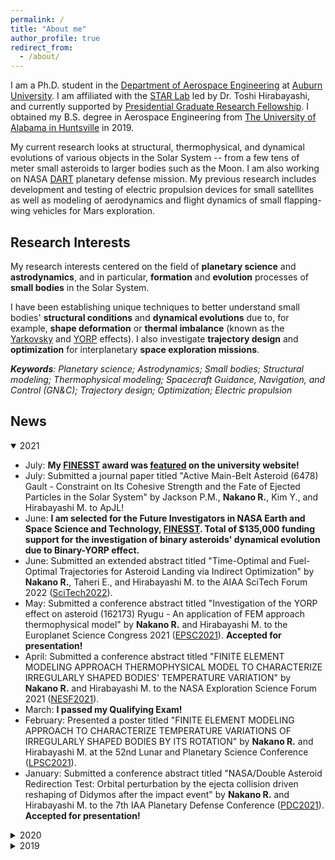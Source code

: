 ```yaml
---
permalink: /
title: "About me"
author_profile: true
redirect_from:
  - /about/
---
```


I am a Ph.D. student in the [Department of Aerospace Engineering](https://eng.auburn.edu/aero/)
at [Auburn University](http://www.auburn.edu/).
I am affiliated with the [STAR Lab](http://eng.auburn.edu/~mzh0114/index.html)
led by Dr. Toshi Hirabayashi, and currently supported by
[Presidential Graduate Research Fellowship](http://graduate.auburn.edu/au-presidential-graduate-research-fellowships/).
I obtained my B.S. degree in Aerospace Engineering from
[The University of Alabama in Huntsville](https://www.uah.edu/) in 2019.

<!-- I am a [FINESST](https://nspires.nasaprs.com/external/solicitations/summary!init.do?solId={3E72ED7E-1FBD-F815-5A4E-2DA033EF7449}&path=open) fellow since 2022. -->

My current research looks at structural, thermophysical, and dynamical evolutions of
various objects in the Solar System -- from a few tens of meter small asteroids to
larger bodies such as the Moon. I am also working on NASA [DART](https://dart.jhuapl.edu/)
planetary defense mission. My previous research includes development and testing of
electric propulsion devices for small satellites as well as modeling of
aerodynamics and flight dynamics of small flapping-wing vehicles for Mars exploration.


Research Interests
---
My research interests centered on the field of **planetary science** and **astrodynamics**,
and in particular, **formation** and **evolution** processes of **small bodies**
in the Solar System.

I have been establishing unique techniques to better understand small bodies'
**structural conditions** and **dynamical evolutions** due to, for example,
**shape deformation** or **thermal imbalance** (known as the
[Yarkovsky](https://en.wikipedia.org/wiki/Yarkovsky_effect) and
[YORP](https://en.wikipedia.org/wiki/Yarkovsky%E2%80%93O%27Keefe%E2%80%93Radzievskii%E2%80%93Paddack_effect) effects).
I also investigate **trajectory design** and **optimization** for interplanetary
**space exploration missions**.

_**Keywords**: Planetary science; Astrodynamics; Small bodies; Structural modeling;
Thermophysical modeling; Spacecraft Guidance, Navigation, and Control (GN&C);
Trajectory design; Optimization; Electric propulsion_


News
---
<details open>
	<summary>2021</summary>
      <ul>
	<li>July: <strong>My <a href="https://nspires.nasaprs.com/external/solicitations/summary!init.do?solId=3E72ED7E1FBDF8155A4E2DA033EF7449&stack=redirect">FINESST</a>
            award was <a href="https://eng.auburn.edu/news/2021/07/nakano-finesst-award.html">featured</a> on the university website!</strong>
            </li>
	<li>July: Submitted a journal paper titled "Active Main-Belt Asteroid (6478) Gault - Constraint on Its Cohesive Strength and
            the Fate of Ejected Particles in the Solar System" by Jackson P.M.,
            <strong>Nakano R.</strong>, Kim Y., and Hirabayashi M. to ApJL!
	    </li>
        <li>June: <strong>I am selected for the Future Investigators in NASA
            Earth and Space Science and Technology,
            <a href="https://nspires.nasaprs.com/external/solicitations/summary!init.do?solId=3E72ED7E1FBDF8155A4E2DA033EF7449&stack=redirect">
            FINESST</a>.
            Total of $135,000 funding support for the investigation of binary
            asteroids' dynamical evolution due to Binary-YORP effect.</strong>
            </li>
        <li>June: Submitted an extended abstract titled
            "Time-Optimal and Fuel-Optimal Trajectories for Asteroid Landing
             via Indirect Optimization" by <strong>Nakano R.</strong>, Taheri E., and Hirabayashi M. to the AIAA SciTech Forum 2022
             (<a href="https://www.aiaa.org/SciTech">SciTech2022</a>).
             </li>
        <li>May: Submitted a conference abstract titled
            "Investigation of the YORP effect on asteroid (162173) Ryugu
            - An application of FEM approach thermophysical model" by
            <strong>Nakano R.</strong> and Hirabayashi M. to the Europlanet
            Science Congress 2021 (<a href="https://www.epsc2021.eu/home.html">EPSC2021</a>).
            <strong>Accepted for presentation!</strong>
            </li>
        <li>April: Submitted a conference abstract titled
            "FINITE ELEMENT MODELING APPROACH THERMOPHYSICAL MODEL TO
            CHARACTERIZE IRREGULARLY SHAPED BODIES' TEMPERATURE VARIATION" by
            <strong>Nakano R.</strong> and Hirabayashi M. to the NASA Exploration
            Science Forum 2021 (<a href="https://lunarscience.arc.nasa.gov/nesfels2021/">NESF2021</a>).
            </li>
        <li>March: <strong>I passed my Qualifying Exam!</strong>
            </li>
        <li>February: Presented a poster titled
            "FINITE ELEMENT MODELING APPROACH TO CHARACTERIZE TEMPERATURE
            VARIATIONS OF IRREGULARLY SHAPED BODIES BY ITS ROTATION" by
            <strong>Nakano R.</strong> and Hirabayashi M. at the 52nd
            Lunar and Planetary Science Conference
            (<a href="https://www.hou.usra.edu/meetings/lpsc2021/">LPSC2021</a>).
            </li>
        <li>January: Submitted a conference abstract titled
            "NASA/Double Asteroid Redirection Test: Orbital perturbation by the
            ejecta collision driven reshaping of Didymos after the impact event"
            by <strong>Nakano R.</strong> and Hirabayashi M. to the 7th IAA
            Planetary Defense Conference
            (<a href="https://iaaspace.org/event/7th-iaa-planetary-defense-conference-2021/">PDC2021</a>).
            <strong>Accepted for presentation!</strong>
            </li>
      </ul>
</details>

<details>
	<summary>2020</summary>
      <ul>
    	<li>December: Presented a poster titled "Dimorphos’ orbital perturbation
            induced by shape modification of Didymos after the DART impact" by
            <strong>Nakano R.</strong>, Hirabayashi M., and 10 other authors
    	    at AGU Fall Meeting 2020
            (<a href="https://www.agu.org/Fall-Meeting-2020">AGUFM2020</a>)!
            </li>
    	<li>July: <i>Hirabayashi M., <strong>Nakano R.</strong>, and 15 other
            authors, "Spin-driven evolution of asteroids’ top-shapes at fast
    	    and slow spins as seen from (101955) Bennu and (162173) Ryugu" </i> is now
            <a href="https://www.sciencedirect.com/science/article/pii/S0019103520303201?via%3Dihub">available</a>
            online!
            </li>
        <li>June: A journal paper titled "Spin-driven evolution of asteroids’
            top-shapes at fast and slow spins as seen from (101955) Bennu and
            (162173) Ryugu" by Hirabayashi M., <strong>Nakano R.</strong>,
    	    and 15 other authors is <strong>accepted for publication in Icarus!</strong>
            </li>
    	<li>July: Presented a poster titled "Mass-shedding Activities of
            Asteroid (3200) Phaethon Enhanced by Its Rotation" by
            <strong>Nakano R.</strong> and Hirabayashi M. at NASA Exploration
            Science Forum 2020
    	    (<a href="https://lunarscience.arc.nasa.gov/nesf2020/">NESF2020</a>).
            <strong>Awarded 1st place for the student poster competition!</strong>
            </li>
    	<li>May: Submitted a conference abstract titled "Mass-shedding Activities
            of Asteroid (3200) Phaethon Enhanced by Its Rotation - Its Implication
            to Asteroid Pairs" by <strong>Nakano R.</strong> and Hirabayashi M.
            to the Europlanet Science Congress 2020
    	    (<a href="https://www.epsc2020.eu/home.html">EPSC2020</a>).
            <strong> Accepted for presentation!</strong>
            </li>
        <li>March: <i><strong>Nakano R.</strong> and Hirabayashi M.,
            "Mass-shedding Activities of Asteroid (3200) Phaethon Enhanced by
            Its Rotation"</i> is now
	        <a href="https://iopscience.iop.org/article/10.3847/2041-8213/ab7d36">available</a>
            online!
            </li>
        <li>March: A journal paper titled "Mass-shedding Activities of
            Asteroid (3200) Phaethon Enhanced by Its Rotation" is <strong>
            accepted for publication in ApJL!</strong>
            </li>
	    <li>January: Submitted a journal paper titled "Mass-shedding Activities
            of Asteroid (3200) Phaethon Enhanced by Its Rotation" by
            <strong>Nakano R.</strong> and Hirabayashi M. to ApJL.
            </li>
        <li>January: Submitted a conference abstract titled
            "MASS SHEDDING ACTIVITIES OF ASTEROID (3200) PHAETHON ENHANCED
            BY ITS ROTATION" by <strong>Nakano R.</strong> and Hirabayashi M.
            to the 51st Lunar and Planetary Science Conference
	        (<a href="https://www.hou.usra.edu/meetings/lpsc2020/">LPSC2020</a>),
	        The Woodland, TX. <strong>Accepted for presentation!</strong>
            (Cancelled due to COVID19 outbreak)
            </li>
      </ul>
</details>

<details>
	<summary>2019</summary>
      <ul>
        <li>August: <strong>Started my Ph.D. program</strong> in the Department of
            Aerospace Engineering at Auburn University and <strong>joined STAR Lab</strong>
            led by Dr. Toshi Hirabayashi!
            </li>
        <li>May: Graduated from The University of Alabama in Huntsville
            with highest honor. I would like to thank my undergraduate research
            advisors, Dr. Gabe Xu and Dr. Chang-kwon Kang, whose guidance and
            support were invaluable to me during my 3 years at UAH!
            </li>
      </ul>
</details>
